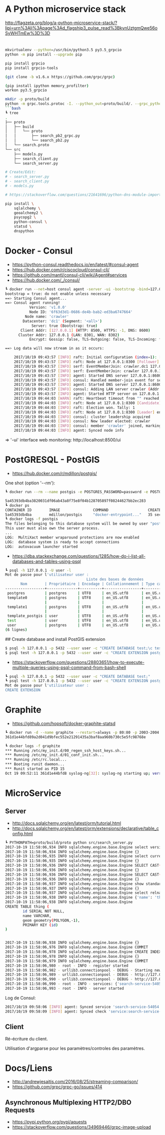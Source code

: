 # A Python microservice stack

http://flagzeta.org/blog/a-python-microservice-stack/?lipi=urn%3Ali%3Apage%3Ad_flagship3_pulse_read%3BkynUztgmQwe56oSyWHTmEw%3D%3D

# 

```bash
mkvirtualenv --python=/usr/bin/python3.5 py3.5_grpcio
python -m pip install --upgrade pip

pip install grpcio
pip install grpcio-tools

(git clone -b v1.6.x https://github.com/grpc/grpc)

(pip install ipython memory_profilter)
workon py3.5_grpcio

mkdir -p proto/build
python -m grpc.tools.protoc -I. --python_out=proto/build/. --grpc_python_out=proto/build/. proto/search.proto
```bash
┗ tree      
.
├── proto
│   ├── build
│   │   └── proto
│   │       ├── search_pb2_grpc.py
│   │       └── search_pb2.py
│   └── search.proto
└── src
	├── models.py
	├── search_client.py
	└── search_server.py

# Create/Edit: 
# - search_server.py
# - search_client.py
# - models.py

# https://stackoverflow.com/questions/21641696/python-dns-module-import-error

pip install \
	sqlalchemy \
	geoalchemy2 \
	psycopg2 \
	python-consul \
	statsd \
	dnspython
```

# Docker - Consul

- https://python-consul.readthedocs.io/en/latest/#consul-agent
- https://hub.docker.com/r/ciscocloud/consul-cli/
- https://github.com/mantl/consul-cli/wiki/Agent#services
- https://hub.docker.com/_/consul/

```bash
┗ docker run --net=host consul agent -server -ui -bootstrap -bind=127.0.0.1
bootstrap = true: do not enable unless necessary
==> Starting Consul agent...
==> Consul agent running!
	       Version: 'v1.0.0'
	       Node ID: '6f63d3d1-0686-de4b-bab2-ed3ba6747664'
	     Node name: 'crawler'
	    Datacenter: 'dc1' (Segment: '<all>')
	        Server: true (Bootstrap: true)
	   Client Addr: [127.0.0.1] (HTTP: 8500, HTTPS: -1, DNS: 8600)
	  Cluster Addr: 127.0.0.1 (LAN: 8301, WAN: 8302)
	       Encrypt: Gossip: false, TLS-Outgoing: false, TLS-Incoming: false

==> Log data will now stream in as it occurs:

	2017/10/19 09:43:57 [INFO] raft: Initial configuration (index=1): [{Suffrage:Voter ID:6f63d3d1-0686-de4b-bab2-ed3ba6747664 Address:127.0.0.1:8300}]
	2017/10/19 09:43:57 [INFO] raft: Node at 127.0.0.1:8300 [Follower] entering Follower state (Leader: "")
	2017/10/19 09:43:57 [INFO] serf: EventMemberJoin: crawler.dc1 127.0.0.1
	2017/10/19 09:43:57 [INFO] serf: EventMemberJoin: crawler 127.0.0.1
	2017/10/19 09:43:57 [INFO] agent: Started DNS server 127.0.0.1:8600 (udp)
	2017/10/19 09:43:57 [INFO] consul: Handled member-join event for server "crawler.dc1" in area "wan"
	2017/10/19 09:43:57 [INFO] agent: Started DNS server 127.0.0.1:8600 (tcp)
	2017/10/19 09:43:57 [INFO] consul: Adding LAN server crawler (Addr: tcp/127.0.0.1:8300) (DC: dc1)
	2017/10/19 09:43:57 [INFO] agent: Started HTTP server on 127.0.0.1:8500 (tcp)
	2017/10/19 09:44:03 [WARN] raft: Heartbeat timeout from "" reached, starting election
	2017/10/19 09:44:03 [INFO] raft: Node at 127.0.0.1:8300 [Candidate] entering Candidate state in term 2
	2017/10/19 09:44:03 [INFO] raft: Election won. Tally: 1
	2017/10/19 09:44:03 [INFO] raft: Node at 127.0.0.1:8300 [Leader] entering Leader state
	2017/10/19 09:44:03 [INFO] consul: cluster leadership acquired
	2017/10/19 09:44:03 [INFO] consul: New leader elected: crawler
	2017/10/19 09:44:03 [INFO] consul: member 'crawler' joined, marking health alive
	2017/10/19 09:44:03 [INFO] agent: Synced node info
```

=> '-ui' interface web monitoring: http://localhost:8500/ui


# PostGRESQL - PostGIS

- https://hub.docker.com/r/mdillon/postgis/

One shot (option '--rm'):
```bash
┗ docker run --rm --name postgis -e POSTGRES_PASSWORD=password -e POSTGRES_USER=user -p 5432:5432 -d mdillon/postgis

5a45393db4ba3820031df06ab43a8f75e8f04b128705897f08244627bb2ec283
┗ docker ps                                                                                                         
CONTAINER ID        IMAGE               COMMAND                  CREATED             STATUS              PORTS                      NAMES
5a45393db4ba        mdillon/postgis     "docker-entrypoint..."   35 seconds ago      Up 33 seconds       0.0.0.0:5432->5432/tcp     postgis
┗ docker logs -f postgis                                                                       
The files belonging to this database system will be owned by user "postgres".                  
This user must also own the server process.
...
LOG:  MultiXact member wraparound protections are now enabled                                  
LOG:  database system is ready to accept connections                                           
LOG:  autovacuum launcher started              
```

- https://dba.stackexchange.com/questions/1285/how-do-i-list-all-databases-and-tables-using-psql
```bash
┗ psql -h 127.0.0.1 -U user -l
Mot de passe pour l'utilisateur user : 
                                     Liste des bases de données
       Nom        | Propriétaire | Encodage | Collationnement | Type caract. |    Droits d'accès     
------------------+--------------+----------+-----------------+--------------+-----------------------
 postgres         | postgres     | UTF8     | en_US.utf8      | en_US.utf8   | 
 template0        | postgres     | UTF8     | en_US.utf8      | en_US.utf8   | =c/postgres          +
                  |              |          |                 |              | postgres=CTc/postgres
 template1        | postgres     | UTF8     | en_US.utf8      | en_US.utf8   | =c/postgres          +
                  |              |          |                 |              | postgres=CTc/postgres
 template_postgis | user         | UTF8     | en_US.utf8      | en_US.utf8   | 
 test             | user         | UTF8     | en_US.utf8      | en_US.utf8   | 
 user             | postgres     | UTF8     | en_US.utf8      | en_US.utf8   | 
(6 lignes)
```

## Create database and install PostGIS extension

```bash
$ psql -h 127.0.0.1 -p 5432 --user user -c "CREATE DATABASE test;\c test; CREATE EXTENSION postgis"
$ psql test -h 127.0.0.1 -p 5432 --user user -c "CREATE EXTENSION postgis";
```

- https://stackoverflow.com/questions/28803651/how-to-execute-multiple-queries-using-psql-command-from-bash-shell
```bash
┗ psql -h 127.0.0.1 -p 5432 --user user -c "CREATE DATABASE test;"
┗ psql test -h 127.0.0.1 -p 5432 --user user -c "CREATE EXTENSION postgis";
Mot de passe pour l'utilisateur user :         
CREATE EXTENSION   
```

# Graphite
- https://github.com/hopsoft/docker-graphite-statsd

```bash
┗ docker run -d --name graphite --restart=always -p 80:80 -p 2003-2004:2003-2004 -p 2023-2024:2023-2024 -p 8125:8125/udp -p 8126:8126 hopsoft/graphite-statsd                                 
361d1e44bfd89a2d041d9bfec552e21291435a3baf8aa960b730c5e5fc98768e

┗ docker logs -f graphite    
*** Running /etc/my_init.d/00_regen_ssh_host_keys.sh...
*** Running /etc/my_init.d/01_conf_init.sh...
*** Running /etc/rc.local...
*** Booting runit daemon...
*** Runit started as PID 15
Oct 19 09:52:11 361d1e44bfd8 syslog-ng[32]: syslog-ng starting up; version='3.5.3'
```

# MicroService

## Server

- http://docs.sqlalchemy.org/en/latest/orm/tutorial.html
- http://docs.sqlalchemy.org/en/latest/orm/extensions/declarative/table_config.html

```bash
┗ PYTHONPATH=proto/build/proto python src/search_server.py
2017-10-19 11:58:06,934 INFO sqlalchemy.engine.base.Engine select version()                    
2017-10-19 11:58:06,934 INFO sqlalchemy.engine.base.Engine {}                                  
2017-10-19 11:58:06,935 INFO sqlalchemy.engine.base.Engine select current_schema()             
2017-10-19 11:58:06,935 INFO sqlalchemy.engine.base.Engine {}                                  
2017-10-19 11:58:06,936 INFO sqlalchemy.engine.base.Engine SELECT CAST('test plain returns' AS VARCHAR(60)) AS anon_1
2017-10-19 11:58:06,936 INFO sqlalchemy.engine.base.Engine {}                                  
2017-10-19 11:58:06,936 INFO sqlalchemy.engine.base.Engine SELECT CAST('test unicode returns' AS VARCHAR(60)) AS anon_1
2017-10-19 11:58:06,936 INFO sqlalchemy.engine.base.Engine {}                                  
2017-10-19 11:58:06,937 INFO sqlalchemy.engine.base.Engine show standard_conforming_strings    
2017-10-19 11:58:06,937 INFO sqlalchemy.engine.base.Engine {}                                  
2017-10-19 11:58:06,937 INFO sqlalchemy.engine.base.Engine select relname from pg_class c join pg_namespace n on n.oid=c.relnamespace where pg_catalog.pg_table_is_visible(c.oid) and relname=%(name)s
2017-10-19 11:58:06,938 INFO sqlalchemy.engine.base.Engine {'name': 'thing'}                   
2017-10-19 11:58:06,938 INFO sqlalchemy.engine.base.Engine                                     
CREATE TABLE thing (   
	    id SERIAL NOT NULL,                    
	    name VARCHAR,  
	    geom geometry(POLYGON,-1),             
	    PRIMARY KEY (id)                       
)                      


2017-10-19 11:58:06,938 INFO sqlalchemy.engine.base.Engine {}                                  
2017-10-19 11:58:06,976 INFO sqlalchemy.engine.base.Engine COMMIT                              
2017-10-19 11:58:06,978 INFO sqlalchemy.engine.base.Engine CREATE INDEX "idx_thing_geom" ON "public"."thing" USING GIST ("geom")
2017-10-19 11:58:06,978 INFO sqlalchemy.engine.base.Engine {}                                  
2017-10-19 11:58:06,979 INFO sqlalchemy.engine.base.Engine COMMIT                              
2017-10-19 11:58:06,980 - root - INFO - register started                                       
2017-10-19 11:58:06,982 - urllib3.connectionpool - DEBUG - Starting new HTTP connection (1): 127.0.0.1
2017-10-19 11:58:06,989 - urllib3.connectionpool - DEBUG - http://127.0.0.1:8500 "PUT /v1/agent/service/register HTTP/1.1" 200 0
2017-10-19 11:58:06,990 - urllib3.connectionpool - DEBUG - http://127.0.0.1:8500 "GET /v1/agent/services HTTP/1.1" 200 184
2017-10-19 11:58:06,990 - root - INFO - services: {'search-service-54054': {'EnableTagOverride': False, 'Service': 'search-service', 'CreateIndex': 0, 'Port': 54054, 'Address': '127.0.0.1', 'Tags': [], 'ModifyIndex': 0, 'ID': 'search-service-54054'}}
2017-10-19 11:58:06,993 - root - INFO - server started            
```

Log de Consul:
```bash
2017/10/19 09:58:06 [INFO] agent: Synced service 'search-service-54054'                    
2017/10/19 09:58:09 [INFO] agent: Synced check 'service:search-service-54054'    
```

## Client

Ré-écriture du client.

Utilisation d'argparse pour les paramètres/controles des paramètres.

# Docs/Liens

- http://andrewjesaitis.com/2016/08/25/streaming-comparison/
- https://github.com/grpc/grpc-go/issues/414

## Asynchronous Multiplexing HTTP2/DBO Requests
- https://pypi.python.org/pypi/aquests
- https://stackoverflow.com/questions/34969446/grpc-image-upload

